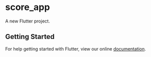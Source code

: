 # score_app

A new Flutter project.

## Getting Started

For help getting started with Flutter, view our online
[documentation](https://flutter.io/).
